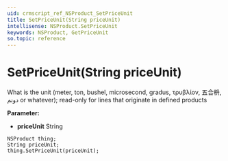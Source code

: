 ```yaml
---
uid: crmscript_ref_NSProduct_SetPriceUnit
title: SetPriceUnit(String priceUnit)
intellisense: NSProduct.SetPriceUnit
keywords: NSProduct, GetPriceUnit
so.topic: reference
---
```


# SetPriceUnit(String priceUnit)

What is the unit (meter, ton, bushel, microsecond, gradus, τρυβλίον, 五合枡, دونم or whatever); read-only for lines that originate in defined products

**Parameter:** 
* **priceUnit** String

```crmscript
NSProduct thing;
String priceUnit;
thing.SetPriceUnit(priceUnit);
```

